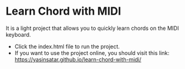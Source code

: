 # Learn Chord with MIDI
It is a light project that allows you to quickly learn chords on the MIDI keyboard.
* Click the index.html file to run the project.
* If you want to use the project online, you should visit this link: https://yasinsatar.github.io/learn-chord-with-midi/
